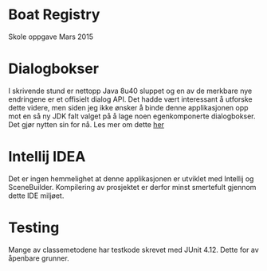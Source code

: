 # Boat Registry
Skole oppgave Mars 2015

# Dialogbokser
I skrivende stund er nettopp Java 8u40 sluppet og en av de merkbare nye endringene er et offisielt
dialog API. Det hadde vært interessant å utforske dette videre, men siden jeg ikke ønsker å binde
denne applikasjonen opp mot en så ny JDK falt valget på å lage noen egenkomponerte dialogbokser.
Det gjør nytten sin for nå. Les mer om dette [her](http://www.oracle.com/technetwork/java/javase/8u40-relnotes-2389089.html)

# Intellij IDEA
Det er ingen hemmelighet at denne applikasjonen er utviklet med Intellij og SceneBuilder. Kompilering
av prosjektet er derfor minst smertefult gjennom dette IDE miljøet.

# Testing
Mange av classemetodene har testkode skrevet med JUnit 4.12. Dette for av åpenbare grunner.

